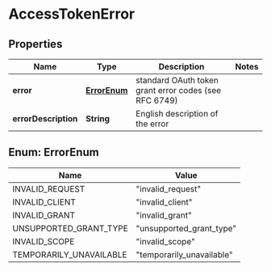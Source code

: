 
# AccessTokenError

## Properties
Name | Type | Description | Notes
------------ | ------------- | ------------- | -------------
**error** | [**ErrorEnum**](#ErrorEnum) | standard OAuth token grant error codes (see RFC 6749) | 
**errorDescription** | **String** | English description of the error | 


<a name="ErrorEnum"></a>
## Enum: ErrorEnum
Name | Value
---- | -----
INVALID_REQUEST | &quot;invalid_request&quot;
INVALID_CLIENT | &quot;invalid_client&quot;
INVALID_GRANT | &quot;invalid_grant&quot;
UNSUPPORTED_GRANT_TYPE | &quot;unsupported_grant_type&quot;
INVALID_SCOPE | &quot;invalid_scope&quot;
TEMPORARILY_UNAVAILABLE | &quot;temporarily_unavailable&quot;



